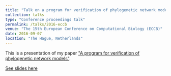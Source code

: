 ```yaml
---
title: "Talk on a program for verification of phylogenetic network models"
collection: talks
type: "Conference proceedings talk"
permalink: /talks/2016-eccb
venue: "The 15th European Conference on Computational Biology (ECCB)"
date: 2016-09-07
location: "The Hague, Netherlands"
---
```


This is a presentation of my paper ["A program for verification of phylogenetic network models"](https://academic.oup.com/bioinformatics/article/32/17/i503/2450798).

[See slides here](https://f1000research.com/slides/5-2345)
